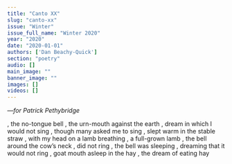 ```yaml
---
title: "Canto XX"
slug: "canto-xx"
issue: "Winter"
issue_full_name: "Winter 2020"
year: "2020"
date: "2020-01-01"
authors: ['Dan Beachy-Quick']
section: "poetry"
audio: []
main_image: ""
banner_image: ""
images: []
videos: []
---
```

*—for Patrick Pethybridge*
<br>

, the no-tongue bell
, the urn-mouth against the earth
, dream in which I would not sing
, though many asked me to sing
, slept warm in the stable straw
, with my head on a lamb breathing
, a full-grown lamb
, the bell around the cow’s neck
, did not ring
, the bell was sleeping
, dreaming that it would not ring
, goat mouth asleep in the hay
, the dream of eating hay

